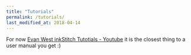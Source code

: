 ```yaml
---
title: "Tutorials"
permalink: /tutorials/
last_modified_at: 2018-04-14
---
```


For now [Evan West inkStitch Tutotials - Youtube](https://www.youtube.com/watch?v=w7ZjgxdcAp4&list=PLMNtO24YQeCzjclRoMFO-fZFu4TrZUKs3) it is the closest thing to a user manual you get :)

